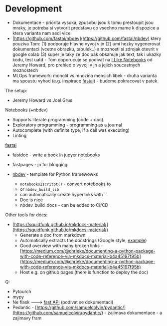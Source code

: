 # Development

* Dokumentace - priorita vysoka, zpusobu jsou k tomu prestoupit jsou mraky, je potreba si vytvorit predstavu co vsechno mame k dispozice a ktera varianta nam sedi vice
* [https://github.com/fastai/nbdev](https://github.com/fastai/nbdev) ktery pouziva Tom: \(1\) podporuje hlavne vyvoj v jn \(2\) umi hezky vygenerovat dokumentaci \(vcetne obrazku, tabulek..\) a moznosti si zdrojak otevrit v google colab \(3\) super je taky ze doc pak obsahuje jak text, tak i ukazky kodu, test uatd - Tom doporucuje se podivat na [I Like Notebooks](https://www.youtube.com/watch?v=9Q6sLbz37gk&ab_channel=JeremyHoward) od Jeremy Howard, pro prehled o vyvoji v jn a jejich soucastnych moznostech
* MLOps framework: monolit vs mnozina mensich libek - druha varianta ma spoustu vyhod \(e.g. inspirace [fastai](https://github.com/fastai)\) - budeme pokracovat v patek

The setup: 

* Jeremy Howard vs Joel Grus

Notebooks \(+nbdev\)

* Supports literate programming \(code + doc\) 
* Exploratory programming - programming as a journal 
* Autocomplete \(with definite type, if a cell was executing\) 
* Linting 

[fastai](https://github.com/fastai)

* fastdoc - write a book in jupyer notebooks
* fastpages - jn for blogging  
* [nbdev](https://github.com/fastai/nbdev) - template for Python framewowks 

  * `notebooks2scritpt()` - convert notebooks to 
  * or `nbdev_build_lib`
  * can automatically create hyperlinks with \`\`
  * Doc is nice
  * nbdev\_build\_docs - can be added to CI/CD

Other tools for docs:

* [https://squidfunk.github.io/mkdocs-material/](https://squidfunk.github.io/mkdocs-material/)
  * Generate a doc from markdown
  * Automatically extracts the docstrings \(Google style, [example](https://sphinxcontrib-napoleon.readthedocs.io/en/latest/example_google.html)\)
  * Good overview with many broken links - [https://medium.com/@chrieke/documenting-a-python-package-with-code-reference-via-mkdocs-material-b4a45197f95b](https://medium.com/@chrieke/documenting-a-python-package-with-code-reference-via-mkdocs-material-b4a45197f95b)
  * Host e.g. on github pages \(there is function to deploy the doc\)

Q: 

* Pytourch 
* mypy
* Ne flask ---&gt; [fast API](https://github.com/tiangolo/fastapi) \(podivat se dokumentaci\)
* Pedantic - [https://github.com/samuelcolvin/pydantic/](https://github.com/samuelcolvin/pydantic/) - zajimava dokumentace - a zajimavy fram





